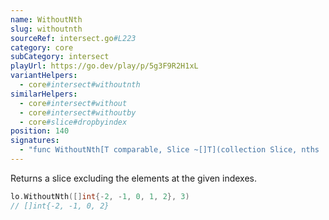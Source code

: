 ```yaml
---
name: WithoutNth
slug: withoutnth
sourceRef: intersect.go#L223
category: core
subCategory: intersect
playUrl: https://go.dev/play/p/5g3F9R2H1xL
variantHelpers:
  - core#intersect#withoutnth
similarHelpers:
  - core#intersect#without
  - core#intersect#withoutby
  - core#slice#dropbyindex
position: 140
signatures:
  - "func WithoutNth[T comparable, Slice ~[]T](collection Slice, nths ...int) Slice"
---
```


Returns a slice excluding the elements at the given indexes.

```go
lo.WithoutNth([]int{-2, -1, 0, 1, 2}, 3)
// []int{-2, -1, 0, 2}
```


